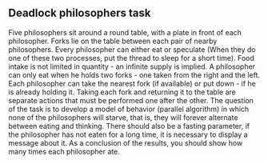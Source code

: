 ## Deadlock philosophers task

Five philosophers sit around a round table, with a plate in front of each philosopher.
Forks lie on the table between each pair of nearby philosophers.
Every philosopher can either eat or speculate (When they do one of these two processes, put the thread to sleep for a short time). Food intake is not limited in quantity - an infinite supply is implied.
A philosopher can only eat when he holds two forks - one taken from the right and the left.
Each philosopher can take the nearest fork (if available) or put down - if he is already holding it. Taking each fork and returning it to the table are separate actions that must be performed one after the other.
The question of the task is to develop a model of behavior (parallel algorithm) in which none of the philosophers will starve, that is, they will forever alternate between eating and thinking.
There should also be a fasting parameter, if the philosopher has not eaten for a long time, it is necessary to display a message about it.
As a conclusion of the results, you should show how many times each philosopher ate. 
